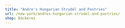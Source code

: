 ```yaml
---
title: "Andre's Hungarian Strudel and Pastries"
url: /new-york/andres-hungarian-strudel-and-pastries/
shop: Bäckerei
---
```


